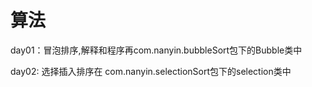 # 算法

day01：冒泡排序,解释和程序再com.nanyin.bubbleSort包下的Bubble类中

day02: 选择插入排序在 com.nanyin.selectionSort包下的selection类中